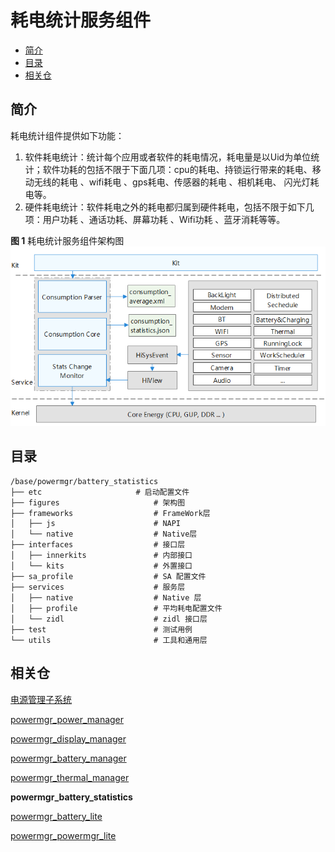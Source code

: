 # 耗电统计服务组件<a name="ZH-CN_TOPIC_0000001115047353"></a>

-   [简介](#section11660541593)
-   [目录](#section19472752217)
-   [相关仓](#section63151229062)

## 简介<a name="section11660541593"></a>

耗电统计组件提供如下功能：

1.  软件耗电统计：统计每个应用或者软件的耗电情况，耗电量是以Uid为单位统计；软件功耗的包括不限于下面几项：cpu的耗电、持锁运行带来的耗电、移动无线的耗电 、wifi耗电 、gps耗电、传感器的耗电 、相机耗电、 闪光灯耗电等。
2.   硬件耗电统计：软件耗电之外的耗电都归属到硬件耗电，包括不限于如下几项：用户功耗 、通话功耗、屏幕功耗 、Wifi功耗 、蓝牙消耗等等。

**图 1**  耗电统计服务组件架构图<a name="fig106301571239"></a>  
![](figures/power-management-subsystem-architecture.png "电源管理子系统架构图")

## 目录<a name="section19472752217"></a>

```
/base/powermgr/battery_statistics
├── etc                  	# 启动配置文件
├── figures                  	# 架构图
├── frameworks                  # FrameWork层
│   ├── js                  	# NAPI
│   └── native                  # Native层
├── interfaces                  # 接口层
│   ├── innerkits               # 内部接口
│   └── kits                    # 外置接口
├── sa_profile                  # SA 配置文件
├── services                    # 服务层
│   ├── native                  # Native 层
│   ├── profile                 # 平均耗电配置文件
│   └── zidl                    # zidl 接口层
├── test                        # 测试用例
└── utils                       # 工具和通用层
```



## 相关仓<a name="section63151229062"></a>

[电源管理子系统](https://gitee.com/openharmony/docs/blob/master/zh-cn/readme/%E7%94%B5%E6%BA%90%E7%AE%A1%E7%90%86%E5%AD%90%E7%B3%BB%E7%BB%9F.md)

[powermgr_power_manager](https://gitee.com/openharmony/powermgr_power_manager)

[powermgr_display_manager](https://gitee.com/openharmony/powermgr_display_manager)

[powermgr_battery_manager](https://gitee.com/openharmony/powermgr_battery_manager)

[powermgr_thermal_manager](https://gitee.com/openharmony/powermgr_thermal_manager)

**powermgr_battery_statistics**

[powermgr_battery_lite](https://gitee.com/openharmony/powermgr_battery_lite)

[powermgr_powermgr_lite](https://gitee.com/openharmony/powermgr_powermgr_lite)
